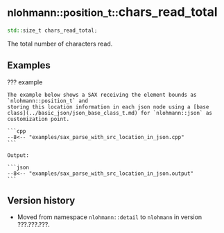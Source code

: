 # <small>nlohmann::position_t::</small>chars_read_total

```cpp
std::size_t chars_read_total;
```

The total number of characters read.

## Examples

??? example

    The example below shows a SAX receiving the element bounds as `nlohmann::position_t` and
    storing this location information in each json node using a [base class](../basic_json/json_base_class_t.md) for `nlohmann::json` as customization point.

    ```cpp
    --8<-- "examples/sax_parse_with_src_location_in_json.cpp"
    ```

    Output:

    ```json
    --8<-- "examples/sax_parse_with_src_location_in_json.output"
    ```

## Version history

- Moved from namespace `nlohmann::detail` to `nlohmann` in version ???.???.???.
